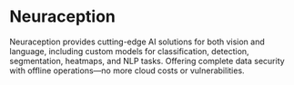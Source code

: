 # Neuraception

Neuraception provides cutting-edge AI solutions for both vision and language, including custom models for classification, detection, segmentation, heatmaps, and NLP tasks. Offering complete data security with offline operations—no more cloud costs or vulnerabilities.
